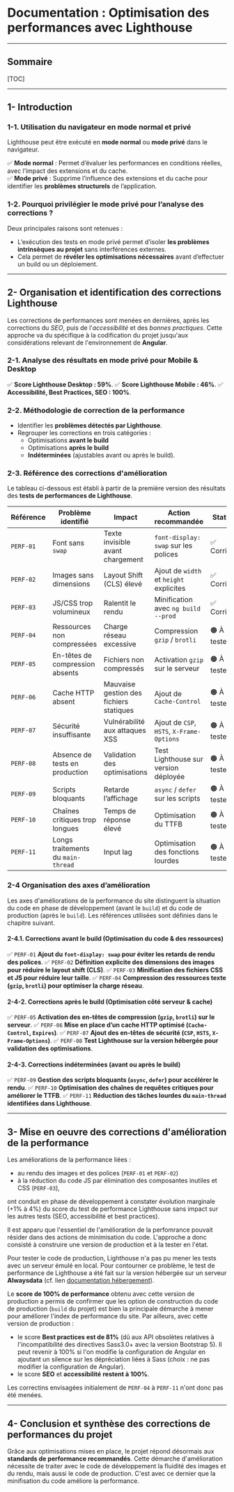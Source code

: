 # Documentation : Optimisation des performances avec Lighthouse

---

## Sommaire

[TOC]

---

## 1- Introduction

### 1-1. Utilisation du navigateur en mode normal et privé

Lighthouse peut être exécuté en **mode normal** ou **mode privé** dans le navigateur.  

✅ **Mode normal** : Permet d’évaluer les performances en conditions réelles, avec l’impact des extensions et du cache.  
✅ **Mode privé** : Supprime l’influence des extensions et du cache pour identifier les **problèmes structurels** de l’application.  

### 1-2. Pourquoi privilégier le mode privé pour l’analyse des corrections ?

Deux principales raisons sont retenues :

- L’exécution des tests en mode privé permet d’isoler **les problèmes intrinsèques au projet** sans interférences externes.
- Cela permet de **révéler les optimisations nécessaires** avant d’effectuer un build ou un déploiement.

---

## 2- Organisation et identification des corrections Lighthouse

Les corrections de performances sont menées en dernières, après les corrections du _SEO_, puis de l'_accessibilité_ et des _bonnes practiques_. Cette approche va du spécifique à la codification du projet jusqu'aux considérations relevant de l'environnement de **Angular**.

### 2-1. Analyse des résultats en mode privé pour Mobile & Desktop

✅ **Score Lighthouse Desktop : 59%**.
✅ **Score Lighthouse Mobile : 46%**.
✅ **Accessibilité, Best Practices, SEO : 100%**.

### 2-2. Méthodologie de correction de la performance

- Identifier les **problèmes détectés par Lighthouse**.
- Regrouper les corrections en trois catégories :
  - Optimisations **avant le build**
  - Optimisations **après le build**
  - **Indéterminées** (ajustables avant ou après le build).

### 2-3. Référence des corrections d'amélioration

Le tableau ci-dessous est établi à partir de la première version des résultats des **tests de performances de Lighthouse**.

| **Référence** | **Problème identifié** | **Impact** | **Action recommandée** | **Statut** |
|--------------|----------------------|------------|----------------------|------------|
| `PERF-01` | Font sans `swap` | Texte invisible avant chargement | `font-display: swap` sur les polices | ✅ Corrigé |
| `PERF-02` | Images sans dimensions | Layout Shift (CLS) élevé | Ajout de `width` et `height` explicites | ✅ Corrigé |
| `PERF-03` | JS/CSS trop volumineux | Ralentit le rendu | Minification avec `ng build --prod` | ✅ Corrigé |
| `PERF-04` | Ressources non compressées | Charge réseau excessive | Compression `gzip` / `brotli` | 🟠 À tester |
| `PERF-05` | En-têtes de compression absents | Fichiers non compressés | Activation `gzip` sur le serveur | 🟠 À tester |
| `PERF-06` | Cache HTTP absent | Mauvaise gestion des fichiers statiques | Ajout de `Cache-Control` | 🟠 À tester |
| `PERF-07` | Sécurité insuffisante | Vulnérabilité aux attaques XSS | Ajout de `CSP`, `HSTS`, `X-Frame-Options` | 🟠 À tester |
| `PERF-08` | Absence de tests en production | Validation des optimisations | Test Lighthouse sur version déployée | 🟠 À tester |
| `PERF-09` | Scripts bloquants | Retarde l’affichage | `async` / `defer` sur les scripts | 🟠 À tester |
| `PERF-10` | Chaînes critiques trop longues | Temps de réponse élevé | Optimisation du TTFB | 🟠 À tester |
| `PERF-11` | Longs traitements du `main-thread` | Input lag | Optimisation des fonctions lourdes | 🟠 À tester |

### 2-4 Organisation des axes d’amélioration

Les axes d'améliorations de la performance du site distinguent la situation du code en phase de développement (avant le `build`) et du code de production (après le `build`). Les références utilisées sont définies dans le chapitre suivant.

#### 2-4.1. Corrections avant le build (Optimisation du code & des ressources)

✅ `PERF-01` **Ajout du `font-display: swap` pour éviter les retards de rendu des polices**.
✅ `PERF-02` **Définition explicite des dimensions des images pour réduire le layout shift (CLS)**.
✅ `PERF-03` **Minification des fichiers CSS et JS pour réduire leur taille**.
✅ `PERF-04` **Compression des ressources texte (`gzip`, `brotli`) pour optimiser la charge réseau**.

#### 2-4-2. Corrections après le build (Optimisation côté serveur & cache)

✅ `PERF-05` **Activation des en-têtes de compression (`gzip`, `brotli`) sur le serveur**.
✅ `PERF-06` **Mise en place d’un cache HTTP optimisé (`Cache-Control`, `Expires`)**.
✅ `PERF-07` **Ajout des en-têtes de sécurité (`CSP`, `HSTS`, `X-Frame-Options`)**.
✅ `PERF-08` **Test Lighthouse sur la version hébergée pour validation des optimisations**.

#### 2-4-3. Corrections indéterminées (avant ou après le build)

✅ `PERF-09` **Gestion des scripts bloquants (`async`, `defer`) pour accélérer le rendu**.
✅ `PERF-10` **Optimisation des chaînes de requêtes critiques pour améliorer le TTFB**.
✅ `PERF-11` **Réduction des tâches lourdes du `main-thread` identifiées dans Lighthouse**.

---

## 3- Mise en oeuvre des corrections d'amélioration de la performance

Les améliorations de la performance liées :

- au rendu des images et des polices (`PERF-01` et `PERF-02`)
- à la réduction du code JS par élimination des composantes inutiles et CSS (`PERF-03`),

ont conduit en phase de développement à constater évolution marginale (+1% à 4%) du score du test de performance Lighthouse sans impact sur les autres tests (SEO, accessibilité et best practices).

Il est apparu que l'essentiel de l'amélioration de la perfomrance pouvait résider dans des actions de minimisation du code. L'approche a donc consisté à construire une version de production et à la tester en l'état.

Pour tester le code de production, Lighthouse n'a pas pu mener les tests avec un serveur émulé en local. Pour contourner ce problème, le test de performance de Lighthouse a été fait sur la version hébergée sur un serveur **Alwaysdata** (cf. lien [documentation hébergement](./alwaysdata-deploiement.md)).

Le **score de 100% de performance** obtenu avec cette version de production a permis de confirmer que les option de construction du code de production (`build` du projet) est bien la principale démarche à mener pour améliorer l'index de performance du site.
Par ailleurs, avec cette version de production :

- le score **Best practices est de 81%** (dû aux API obsolètes relatives à l'incompatibilité des directives Sass3.0+ avec la version Bootstrap 5). Il peut revenir à 100% si l'on modifie la configuration de Angular en ajoutant un silence sur les dépréciation liées à Sass (choix : ne pas modifier la configuration de Angular).
- le score **SEO** et **accessibilité** **restent à 100%**.

Les correctins envisagées initialement de `PERF-04` à `PERF-11` n'ont donc pas été menées.

---

## 4- Conclusion et synthèse des corrections de performances du projet

Grâce aux optimisations mises en place, le projet répond désormais aux **standards de performance recommandés**.
Cette démarche d'amélioration nécessite de traiter avec le code de développement la fluidité des images et du rendu, mais aussi le code de production. C'est avec ce dernier que la minifisation du code améliore la performance.

